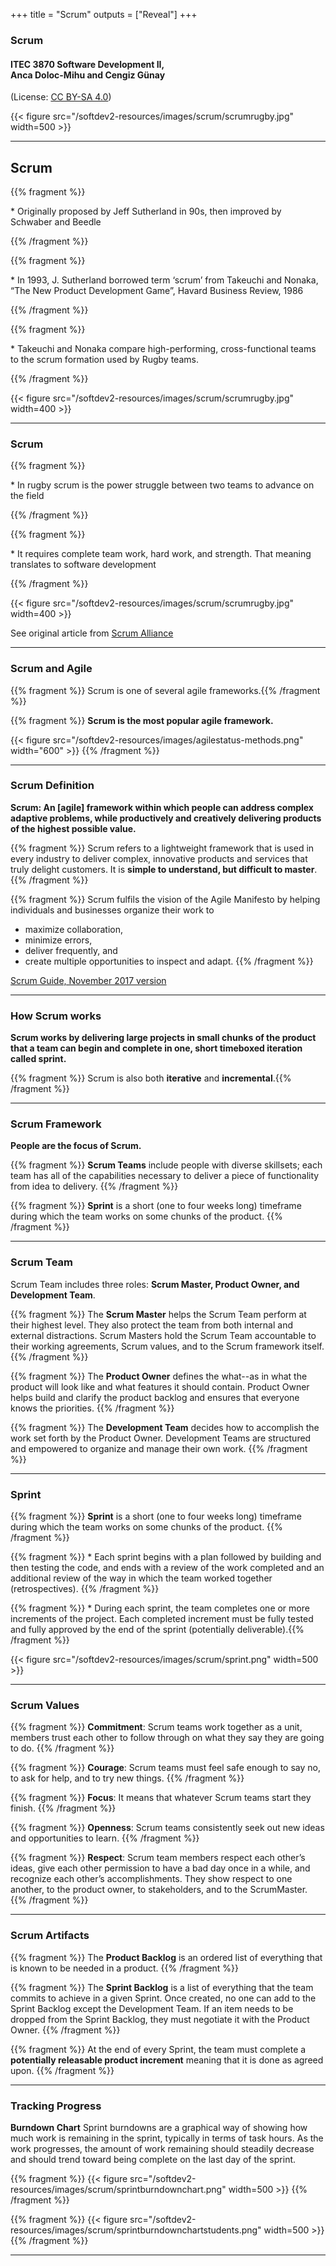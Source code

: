 +++
title = "Scrum"
outputs = ["Reveal"]
+++

### Scrum

#### ITEC 3870 Software Development II, <br> Anca Doloc-Mihu and Cengiz Günay

(License: [CC BY-SA 4.0](http://creativecommons.org/licenses/by-sa/4.0/))
    
{{< figure src="/softdev2-resources/images/scrum/scrumrugby.jpg" width=500 >}}

---

## Scrum

{{% fragment %}} <p align='left'> * Originally proposed by Jeff Sutherland in 90s, then improved by Schwaber and Beedle </p> {{% /fragment %}}

{{% fragment %}} <p align='left'> * In 1993, J. Sutherland borrowed term ‘scrum’ from Takeuchi and Nonaka, “The New Product Development Game”, Havard Business  Review, 1986 </p> {{% /fragment %}}

{{% fragment %}} <p align='left'> * Takeuchi and Nonaka compare high-performing, cross-functional teams to the scrum formation used by Rugby teams. </p> {{% /fragment %}} 

{{< figure src="/softdev2-resources/images/scrum/scrumrugby.jpg" width=400 >}}

---

### Scrum

{{% fragment %}} <p align='left'> * In rugby scrum is the power struggle between two teams to advance on the field </p> {{% /fragment %}}

{{% fragment %}} <p align='left'> * It requires complete team work, hard work, and strength. That meaning translates to software development </p> {{% /fragment %}}


{{< figure src="/softdev2-resources/images/scrum/scrumrugby.jpg" width=400 >}}

See original article from [Scrum Alliance](https://www.scrumalliance.org/why-scrum) 

---

### Scrum and Agile

{{% fragment %}} Scrum is one of several agile frameworks.{{% /fragment %}}

{{% fragment %}} **Scrum is the most popular agile framework.**

{{< figure src="/softdev2-resources/images/agilestatus-methods.png" width="600" >}}
{{% /fragment %}}

---

### Scrum Definition

**Scrum: An [agile] framework within which people can address complex adaptive problems, while productively and creatively delivering products of the highest possible value.**

{{% fragment %}} Scrum refers to a lightweight framework that is used in every industry to deliver complex, innovative products and services that truly delight customers. It is **simple to understand, but difficult to master**.{{% /fragment %}}

{{% fragment %}} Scrum fulfils the vision of the Agile Manifesto by helping individuals and businesses organize their work to 
* maximize collaboration, 
* minimize errors, 
* deliver frequently, and 
* create multiple opportunities to inspect and adapt.
{{% /fragment %}}
 
[Scrum Guide, November 2017 version](https://www.scrumalliance.org/about-scrum/definition)

---

### How Scrum works

**Scrum works by delivering large projects in small chunks of the product that a team can begin and complete in one, short timeboxed iteration called sprint.**

{{% fragment %}} Scrum is also both **iterative** and **incremental**.{{% /fragment %}}
 
---

### Scrum Framework

**People are the focus of Scrum.**

{{% fragment %}} **Scrum Teams** include people with diverse skillsets; each team has all of the capabilities necessary to deliver a piece of functionality from idea to delivery. {{% /fragment %}}

{{% fragment %}} **Sprint** is a short (one to four weeks long) timeframe during which the team works on some chunks of the product. 
{{% /fragment %}}

---

### Scrum Team

Scrum Team includes three roles: **Scrum Master, Product Owner, and Development Team**. 

{{% fragment %}} The **Scrum Master** helps the Scrum Team perform at their highest level. They also protect the team from both internal and external distractions. Scrum Masters hold the Scrum Team accountable to their working agreements, Scrum values, and to the Scrum framework itself.
{{% /fragment %}}

{{% fragment %}} The **Product Owner** defines the what--as in what the product will look like and what features it should contain. Product Owner helps build and clarify the product backlog and ensures that everyone knows the priorities.
{{% /fragment %}}

{{% fragment %}} The **Development Team** decides how to accomplish the work set forth by the Product Owner. Development Teams are structured and empowered to organize and manage their own work.
{{% /fragment %}}
 
---

### Sprint

{{% fragment %}} **Sprint** is a short (one to four weeks long) timeframe during which the team works on some chunks of the product. 
{{% /fragment %}}

{{% fragment %}} * Each sprint begins with a plan followed by building and then testing the code, and ends with a review of the work completed and an additional review of the way in which the team worked together (retrospectives). 
{{% /fragment %}}

{{% fragment %}} * During each sprint, the team completes one or more increments of the project. Each completed increment must be fully tested and fully approved by the end of the sprint (potentially deliverable).{{% /fragment %}}

 {{< figure src="/softdev2-resources/images/scrum/sprint.png" width=500 >}}
 
 
---

### Scrum Values

{{% fragment %}} **Commitment**: Scrum teams work together as a unit, members trust each other to follow through on what they say they are going to do. 
{{% /fragment %}}

{{% fragment %}} **Courage**: Scrum teams must feel safe enough to say no, to ask for help, and to try new things. 
{{% /fragment %}}

{{% fragment %}} **Focus**: It means that whatever Scrum teams start they finish. 
{{% /fragment %}}

{{% fragment %}} **Openness**: Scrum teams consistently seek out new ideas and opportunities to learn. 
{{% /fragment %}}

{{% fragment %}} **Respect**: Scrum team members respect each other’s ideas, give each other permission to have a bad day once in a while, and recognize each other’s accomplishments. They show respect to one another, to the product owner, to stakeholders, and to the ScrumMaster. 
{{% /fragment %}}

---

### Scrum Artifacts

{{% fragment %}} The **Product Backlog** is an ordered list of everything that is known to be needed in a product. 
{{% /fragment %}}

{{% fragment %}} The **Sprint Backlog** is a list of everything that the team commits to achieve in a given Sprint. Once created, no one can add to the Sprint Backlog except the Development Team. If an item needs to be dropped from the Sprint Backlog, they must negotiate it with the Product Owner. 
{{% /fragment %}}

{{% fragment %}} At the end of every Sprint, the team must complete a **potentially releasable product increment** meaning that it is done as agreed upon. 
{{% /fragment %}}

---

### Tracking Progress

**Burndown Chart** Sprint burndowns are a graphical way of showing how much work is remaining in the sprint, typically in terms of task hours.
As the work progresses, the amount of work remaining should steadily decrease and should trend toward being complete on the last day of the sprint. 

{{% fragment %}} {{< figure src="/softdev2-resources/images/scrum/sprintburndownchart.png" width=500 >}} {{% /fragment %}}

{{% fragment %}} {{< figure src="/softdev2-resources/images/scrum/sprintburndownchartstudents.png" width=500 >}} {{% /fragment %}}

---


